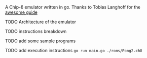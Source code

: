 A Chip-8 emulator written in go.
Thanks to Tobias Langhoff for the [awesome guide](https://tobiasvl.github.io/blog/write-a-chip-8-emulator/)

TODO Architecture of the emulator

TODO instructions breakdown

TODO add some sample programs

TODO add execution instructions
`go run main.go ./roms/Pong2.ch8`
